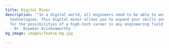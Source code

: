 ```yaml
---
title: Digital Minor
description: '"In a digital world, all engineers need to be able to work with complex
  technologies. This digital minor allows you to expand your skills and prepares you
  for the possibilities of a high-tech career in any engineering field you pursue."
  - Dr. Diwakar Krishnamurthy '
bg_image: images/featue-bg.jpg

---
```

